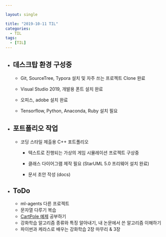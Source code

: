```yaml
---

layout: single

title: "2019-10-11 TIL"
categories:
  - TIL
tags:
  - [TIL]
---
```


- ## 데스크탑 환경 구성중

  - Git, SourceTree, Typora 설치 및 자주 쓰는 프로젝트 Clone 완료
  
  - Visual Studio 2019, 개발용 폰트 설치 완료
  
  - 오피스, adobe 설치 완료
  
  - Tensorflow, Python, Anaconda, Ruby 설치 필요
  
    
  
- ## 포트폴리오 작업 

  - 코딩 스타일 제출용 C++ 포트폴리오
  
    - 텍스트로 진행되는 가상의 게임 시뮬레이션 프로젝트 구상중
  
    - 클래스 다이어그램 제작 필요 (StarUML 5.0 프리웨어 설치 완료)
  
    - 문서 초안 작성 (docs)
  
      


- ## ToDo

  - ml-agents 다른 프로젝트
  - 문자열 다루기 복습
  - [CartPole 예제](http://www.modulabs.co.kr/RL_library/3192) 공부하기
  - 강화학습 알고리즘 종류와 특징 알아내기, 내 논문에서 쓴 알고리즘 이해하기
  - 파이썬과 케라스로 배우는 강화학습 2장 마무리 & 3장


